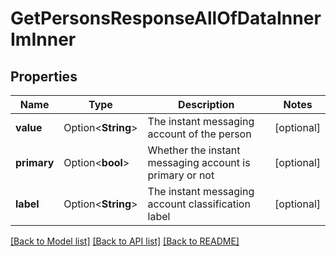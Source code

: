 # GetPersonsResponseAllOfDataInnerImInner

## Properties

Name | Type | Description | Notes
------------ | ------------- | ------------- | -------------
**value** | Option<**String**> | The instant messaging account of the person | [optional]
**primary** | Option<**bool**> | Whether the instant messaging account is primary or not | [optional]
**label** | Option<**String**> | The instant messaging account classification label | [optional]

[[Back to Model list]](../README.md#documentation-for-models) [[Back to API list]](../README.md#documentation-for-api-endpoints) [[Back to README]](../README.md)



